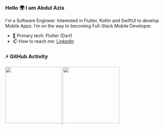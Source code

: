 ### Hello 🌍 I am Abdul Azis

I'm a Software Engineer. Interested in Flutter, Kotlin and SwiftUI to develop Mobile Apps. I'm on the way to becoming Full-Stack Mobile Developer.
</br>

- 🎯 Primary tech: Flutter (Dart)
- 📫 How to reach me: [LinkedIn](https://www.linkedin.com/in/zisz)

### ⚡ GitHub Activity
<p align="left">
<a href="https://github.com/ziszz">
  <img height="180em" src="https://github-readme-stats-eight-theta.vercel.app/api?username=ziss11&show_icons=true&theme=algolia&include_all_commits=true"/>
  <img height="180em" src="https://github-readme-stats-eight-theta.vercel.app/api/top-langs/?username=ziss11&layout=compact&langs_count=12&hide=jupyter%20notebook,makefile,cmake&theme=algolia"/>
</a>
</p>
